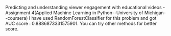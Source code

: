Predicting and understanding viewer engagement with educational videos - Assignment 4(Applied Machine Learning in Python--University of Michigan--coursera)
I have used RandomForestClassifier for this problem and got AUC score : 0.8886873331575901.
You can try other methods for better score.

